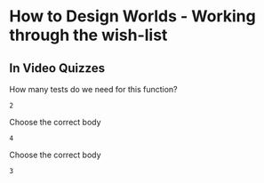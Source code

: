 How to Design Worlds - Working through the wish-list
====================================================

In Video Quizzes
----------------

How many tests do we need for this function?

	2

Choose the correct body

	4

Choose the correct body

	3